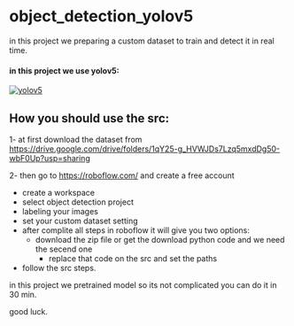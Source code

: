 # object_detection_yolov5
in this project we preparing a custom dataset to train and detect it in real time.

#### in this project we use yolov5: 
<a href="https://github.com/amiriiw"><img alt="yolov5" src="https://img.shields.io/badge/yolov5-149EF2?style=for-the-badge"></a>

## How you should use the src:
1- at first download the dataset from https://drive.google.com/drive/folders/1qY25-g_HVWJDs7Lzq5mxdDg50-wbF0Up?usp=sharing

2- then go to https://roboflow.com/ and create a free account
- create a workspace 
- select object detection project
- labeling your images
- set your custom dataset setting 
- after complite all steps in roboflow it will give you two options:
    - download the zip file or get the download python code and we need the secend one
        - replace that code on the src and set the paths
- follow the src steps.

in this project we pretrained model so its not complicated you can do it in 30 min.

good luck.
